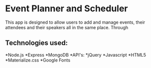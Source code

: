 # Event Planner and Scheduler 
  This app is designed to allow users to add and manage events, their attendees and their speakers all in the same place. Through 
  
  
  
  ## Technologies used:
*Node.js
*Express
*MongoDB
*API's:
*jQuery
*Javascript
*HTML5
*Materialize.css
*Google Fonts
